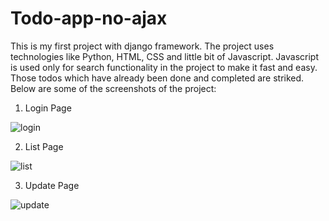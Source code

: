 # Todo-app-no-ajax
This is my first project with django framework. The project uses technologies like Python, HTML, CSS and little bit of Javascript. Javascript is used only for search functionality in the project to make it fast and easy. Those todos which have already been done and completed are striked. Below are some of the screenshots of the project:

1) Login Page

![login](https://user-images.githubusercontent.com/47033786/120123971-8c3bff80-c1d1-11eb-94f5-e7e7008946e2.png)

2) List Page 

![list](https://user-images.githubusercontent.com/47033786/120124149-9e6a6d80-c1d2-11eb-82d7-d90826d91699.png)

3) Update Page

![update](https://user-images.githubusercontent.com/47033786/120124155-a6c2a880-c1d2-11eb-9c92-6105fb161c12.png)

